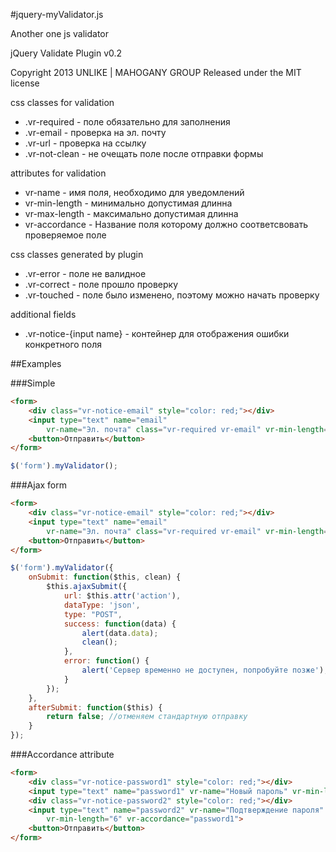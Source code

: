 #jquery-myValidator.js

Another one js validator
 
jQuery Validate Plugin v0.2

Copyright 2013 UNLIKE | MAHOGANY GROUP
Released under the MIT license

css classes for validation
  * .vr-required - поле обязательно для заполнения
  * .vr-email - проверка на эл. почту
  * .vr-url - проверка на ссылку
  * .vr-not-clean - не очещать поле после отправки формы

attributes for validation
  * vr-name - имя поля, необходимо для уведомлений
  * vr-min-length - минимально допустимая длинна
  * vr-max-length - максимально допустимая длинна
  * vr-accordance - Название поля которому должно соответсвовать проверяемое поле

css classes generated by plugin
  * .vr-error - поле не валидное
  * .vr-correct - поле прошло проверку
  * .vr-touched - поле было изменено, поэтому можно начать проверку

additional fields
  * .vr-notice-{input name} - контейнер для отображения ошибки конкретного поля

  
  
##Examples

###Simple

```html
<form>
	<div class="vr-notice-email" style="color: red;"></div>
	<input type="text" name="email" 
		vr-name="Эл. почта" class="vr-required vr-email" vr-min-length="5">
	<button>Отправить</button>
</form>
```



```js
$('form').myValidator();
```


###Ajax form

```html
<form>
	<div class="vr-notice-email" style="color: red;"></div>
	<input type="text" name="email" 
		vr-name="Эл. почта" class="vr-required vr-email" vr-min-length="5">
	<button>Отправить</button>
</form>
```

	
```js
$('form').myValidator({
	onSubmit: function($this, clean) {
		$this.ajaxSubmit({
			url: $this.attr('action'),
			dataType: 'json',
			type: "POST",
			success: function(data) {
				alert(data.data);
				clean();
			},
			error: function() {
				alert('Сервер временно не доступен, попробуйте позже');
			}
		});
	},
	afterSubmit: function($this) {
		return false; //отменяем стандартную отправку
	}
});
```


###Accordance attribute

```html
<form>
	<div class="vr-notice-password1" style="color: red;"></div>
	<input type="text" name="password1" vr-name="Новый пароль" vr-min-length="6">
	<div class="vr-notice-password2" style="color: red;"></div>
	<input type="text" name="password2" vr-name="Подтверждение пароля" 
		vr-min-length="6" vr-accordance="password1">
	<button>Отправить</button>
</form>
```